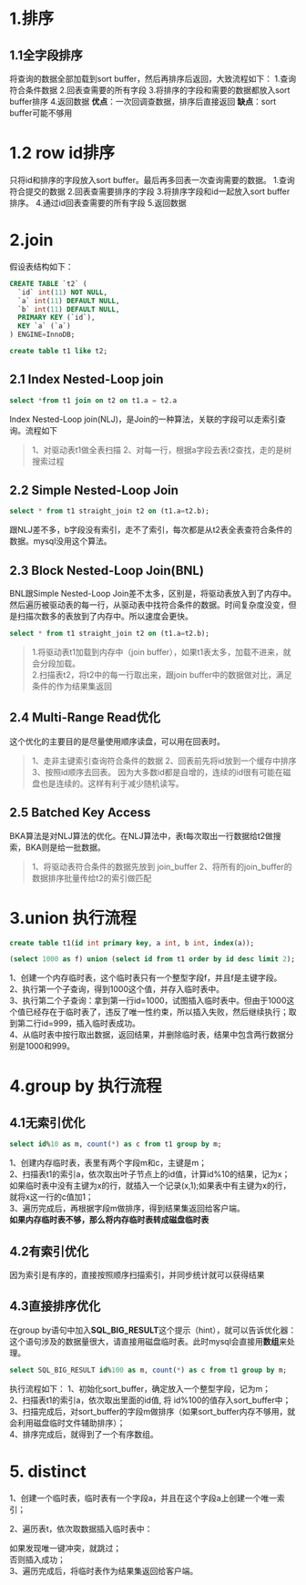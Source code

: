 # 1.排序
## 1.1全字段排序
将查询的数据全部加载到sort buffer，然后再排序后返回，大致流程如下：
1.查询符合条件数据
2.回表查需要的所有字段
3.将排序的字段和需要的数据都放入sort buffer排序
4.返回数据
**优点**：一次回调查数据，排序后直接返回
**缺点**：sort buffer可能不够用

# 1.2 row id排序
只将id和排序的字段放入sort buffer。最后再多回表一次查询需要的数据。
1.查询符合提交的数据
2.回表查需要排序的字段
3.将排序字段和id一起放入sort buffer排序。
4.通过id回表查需要的所有字段
5.返回数据

# 2.join
假设表结构如下：
```sql
CREATE TABLE `t2` (
  `id` int(11) NOT NULL,
  `a` int(11) DEFAULT NULL,
  `b` int(11) DEFAULT NULL,
  PRIMARY KEY (`id`),
  KEY `a` (`a`)
) ENGINE=InnoDB;

create table t1 like t2;
```
## 2.1 Index Nested-Loop join
```sql
select *from t1 join on t2 on t1.a = t2.a
```
Index Nested-Loop join(NLJ)，是Join的一种算法，关联的字段可以走索引查询。流程如下
>1、对驱动表t1做全表扫描
>2、对每一行，根据a字段去表t2查找，走的是树搜索过程

## 2.2 Simple Nested-Loop Join
```sql
select * from t1 straight_join t2 on (t1.a=t2.b);
```
跟NLJ差不多，b字段没有索引，走不了索引，每次都是从t2表全表查符合条件的数据。mysql没用这个算法。


## 2.3 Block Nested-Loop Join(BNL)
BNL跟Simple Nested-Loop Join差不太多，区别是，将驱动表放入到了内存中。然后遍历被驱动表的每一行，从驱动表中找符合条件的数据。时间复杂度没变，但是扫描次数多的表放到了内存中。所以速度会更快。
```sql
select * from t1 straight_join t2 on (t1.a=t2.b);
```
>1.将驱动表t1加载到内存中（join buffer），如果t1表太多，加载不进来，就会分段加载。<br>
>2.扫描表t2，将t2中的每一行取出来，跟join buffer中的数据做对比，满足条件的作为结果集返回<br>

## 2.4 Multi-Range Read优化
这个优化的主要目的是尽量使用顺序读盘，可以用在回表时。
>1、走非主键索引查询符合条件的数据
>2、回表前先将id放到一个缓存中排序
>3、按照id顺序去回表。 因为大多数id都是自增的，连续的id很有可能在磁盘也是连续的。这样有利于减少随机读写。

## 2.5 Batched Key Access
BKA算法是对NLJ算法的优化。在NLJ算法中，表t每次取出一行数据给t2做搜索，BKA则是给一批数据。
>1、将驱动表符合条件的数据先放到 join_buffer
>2、将所有的join_buffer的数据排序批量传给t2的索引做匹配



# 3.union 执行流程
```sql
create table t1(id int primary key, a int, b int, index(a));

(select 1000 as f) union (select id from t1 order by id desc limit 2);
```
1、创建一个内存临时表，这个临时表只有一个整型字段f，并且f是主键字段。<br>
2、执行第一个子查询，得到1000这个值，并存入临时表中。<br>
3、执行第二个子查询：拿到第一行id=1000，试图插入临时表中。但由于1000这个值已经存在于临时表了，违反了唯一性约束，所以插入失败，然后继续执行；取到第二行id=999，插入临时表成功。<br>
4、从临时表中按行取出数据，返回结果，并删除临时表，结果中包含两行数据分别是1000和999。<br>


# 4.group by 执行流程
## 4.1无索引优化
```sql
select id%10 as m, count(*) as c from t1 group by m;
```
1、创建内存临时表，表里有两个字段m和c，主键是m；<br>
2、扫描表t1的索引a，依次取出叶子节点上的id值，计算id%10的结果，记为x；如果临时表中没有主键为x的行，就插入一个记录(x,1);如果表中有主键为x的行，就将x这一行的c值加1；<br>
3、遍历完成后，再根据字段m做排序，得到结果集返回给客户端。<br>
**如果内存临时表不够，那么将内存临时表转成磁盘临时表**
## 4.2有索引优化
因为索引是有序的，直接按照顺序扫描索引，并同步统计就可以获得结果

## 4.3直接排序优化
在group by语句中加入**SQL_BIG_RESULT**这个提示（hint），就可以告诉优化器：这个语句涉及的数据量很大，请直接用磁盘临时表。此时mysql会直接用**数组**来处理。
```sql
select SQL_BIG_RESULT id%100 as m, count(*) as c from t1 group by m;
```
执行流程如下：
1、初始化sort_buffer，确定放入一个整型字段，记为m；<br>
2、扫描表t1的索引a，依次取出里面的id值, 将 id%100的值存入sort_buffer中；<br>
3、扫描完成后，对sort_buffer的字段m做排序（如果sort_buffer内存不够用，就会利用磁盘临时文件辅助排序）；<br>
4、排序完成后，就得到了一个有序数组。<br>

# 5. distinct
1、创建一个临时表，临时表有一个字段a，并且在这个字段a上创建一个唯一索引；<br>

2、遍历表t，依次取数据插入临时表中：<br>

如果发现唯一键冲突，就跳过；<br>
否则插入成功；<br>
3、遍历完成后，将临时表作为结果集返回给客户端。